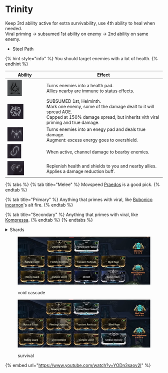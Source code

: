 # Trinity

Keep 3rd ability active for extra survivability, use 4th ability to heal when needed.\
Viral priming -> subsumed 1st ability on enemy -> 2nd ability on same enemy.

* Steel Path

{% hint style="info" %}
You should target enemies with a lot of health.
{% endhint %}

<table><thead><tr><th width="111">Ability</th><th>Effect</th></tr></thead><tbody><tr><td><img src=".gitbook/assets/image (37).png" alt="" data-size="original"></td><td>Turns enemies into a health pad.<br>Allies nearby are immune to status effects.</td></tr><tr><td><img src=".gitbook/assets/image (38).png" alt="" data-size="original"></td><td>SUBSUMED 1st, Helminth. <br>Mark one enemy, some of the damage dealt to it will spread AOE.<br>Capped at 150% damage spread, but inherits vith viral priming and true damage.</td></tr><tr><td><img src=".gitbook/assets/image (39).png" alt="" data-size="original"></td><td>Turns enemies into an enegy pad and deals true damage.<br>Augment: excess energy goes to overshield.</td></tr><tr><td><img src=".gitbook/assets/image (40).png" alt="" data-size="original"></td><td>When active, channel damage to bearby enemies.</td></tr><tr><td><img src=".gitbook/assets/image (41).png" alt="" data-size="original"></td><td>Replenish health and shields to you and nearby allies.<br>Applies a damage reduction buff.</td></tr></tbody></table>

{% tabs %}
{% tab title="Melee" %}
Movspeed [Praedos](https://app.gitbook.com/s/mVZYg4ro0zpRehSXa4NR/) is a good pick.
{% endtab %}

{% tab title="Primary" %}
Anything that primes with viral, like [Bubonico incarnon](https://app.gitbook.com/s/mVZYg4ro0zpRehSXa4NR/viral-bubonico)'s alt fire.
{% endtab %}

{% tab title="Secondary" %}
Anything that primes with viral, like [Kompressa](https://app.gitbook.com/s/mVZYg4ro0zpRehSXa4NR/viral-kompressa).
{% endtab %}
{% endtabs %}

<details>

<summary>Shards</summary>

![](<.gitbook/assets/image (30).png>)![](<.gitbook/assets/image (31).png>)![](<.gitbook/assets/image (32).png>)![](<.gitbook/assets/image (33).png>)![](<.gitbook/assets/image (34).png>)

</details>

<figure><img src=".gitbook/assets/image (35).png" alt=""><figcaption><p>void cascade</p></figcaption></figure>

<figure><img src=".gitbook/assets/image (36).png" alt=""><figcaption><p>survival</p></figcaption></figure>

{% embed url="https://www.youtube.com/watch?v=YODn3saov2I" %}
